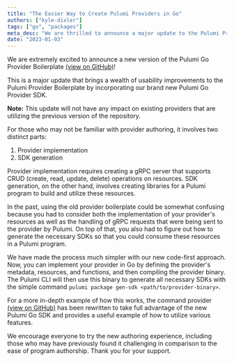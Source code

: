 ```yaml
---
title: "The Easier Way to Create Pulumi Providers in Go"
authors: ["kyle-dixler"]
tags: ["go", "packages"]
meta_desc: "We are thrilled to announce a major update to the Pulumi Provider Boilerplate that simplifies the provider development process."
date: "2023-01-03"
---
```


We are extremely excited to announce a new version of the Pulumi Go Provider Boilerplate [(view on GitHub)](https://github.com/pulumi/pulumi-provider-boilerplate)!

This is a major update that brings a wealth of usability improvements to the Pulumi Provider Boilerplate by incorporating our brand new Pulumi Go Provider SDK.

**Note:** This update will not have any impact on existing providers that are utilizing the previous version of the repository.

For those who may not be familiar with provider authoring, it involves two distinct parts:
1. Provider implementation
2. SDK generation

Provider implementation requires creating a gRPC server that supports CRUD (create, read, update, delete) operations on resources.
SDK generation, on the other hand, involves creating libraries for a Pulumi program to build and utilize these resources.

In the past, using the old provider boilerplate could be somewhat confusing because you had to consider both the implementation of your provider's resources
as well as the handling of gRPC requests that were being sent to the provider by Pulumi.
On top of that, you also had to figure out how to generate the necessary SDKs so that you could consume these resources in a Pulumi program.

We have made the process much simpler with our new code-first approach.
Now, you can implement your provider in Go by defining the provider's metadata, resources, and functions, and then compiling the provider binary.
The Pulumi CLI will then use this binary to generate all necessary SDKs with the simple command `pulumi package gen-sdk <path/to/provider-binary>`.

For a more in-depth example of how this works, the command provider [(view on GitHub)](https://github.com/pulumi/pulumi-command/) has been
rewritten to take full advantage of the new Pulumi Go SDK and provides a useful example of how to utilize various features.

We encourage everyone to try the new authoring experience, including those who may have previously found it challenging in comparison to the ease of program authorship. Thank you for your support.
